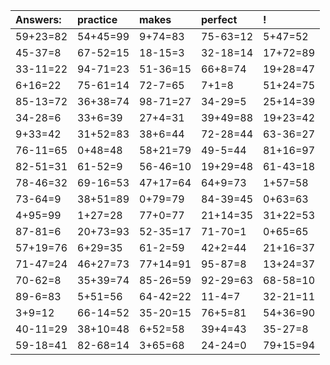 | Answers: | practice | makes | perfect | ! |
| :--- | :--- | :--- | :--- | :--- |
| 59+23=82 | 54+45=99 | 9+74=83 | 75-63=12 | 5+47=52 | 
| 45-37=8 | 67-52=15 | 18-15=3 | 32-18=14 | 17+72=89 | 
| 33-11=22 | 94-71=23 | 51-36=15 | 66+8=74 | 19+28=47 | 
| 6+16=22 | 75-61=14 | 72-7=65 | 7+1=8 | 51+24=75 | 
| 85-13=72 | 36+38=74 | 98-71=27 | 34-29=5 | 25+14=39 | 
| 34-28=6 | 33+6=39 | 27+4=31 | 39+49=88 | 19+23=42 | 
| 9+33=42 | 31+52=83 | 38+6=44 | 72-28=44 | 63-36=27 | 
| 76-11=65 | 0+48=48 | 58+21=79 | 49-5=44 | 81+16=97 | 
| 82-51=31 | 61-52=9 | 56-46=10 | 19+29=48 | 61-43=18 | 
| 78-46=32 | 69-16=53 | 47+17=64 | 64+9=73 | 1+57=58 | 
| 73-64=9 | 38+51=89 | 0+79=79 | 84-39=45 | 0+63=63 | 
| 4+95=99 | 1+27=28 | 77+0=77 | 21+14=35 | 31+22=53 | 
| 87-81=6 | 20+73=93 | 52-35=17 | 71-70=1 | 0+65=65 | 
| 57+19=76 | 6+29=35 | 61-2=59 | 42+2=44 | 21+16=37 | 
| 71-47=24 | 46+27=73 | 77+14=91 | 95-87=8 | 13+24=37 | 
| 70-62=8 | 35+39=74 | 85-26=59 | 92-29=63 | 68-58=10 | 
| 89-6=83 | 5+51=56 | 64-42=22 | 11-4=7 | 32-21=11 | 
| 3+9=12 | 66-14=52 | 35-20=15 | 76+5=81 | 54+36=90 | 
| 40-11=29 | 38+10=48 | 6+52=58 | 39+4=43 | 35-27=8 | 
| 59-18=41 | 82-68=14 | 3+65=68 | 24-24=0 | 79+15=94 | 
